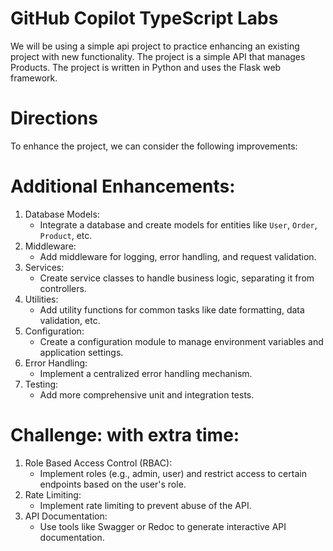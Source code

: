 # GitHub Copilot TypeScript Labs

We will be using a simple api project to practice enhancing an existing project with new functionality.  The project is a simple API that manages Products.  The project is written in Python and uses the Flask web framework.

# Directions

To enhance the project, we can consider the following improvements:

# Additional Enhancements:
1. Database Models:
    - Integrate a database and create models for entities like `User`, `Order`, `Product`, etc.
2. Middleware:
    - Add middleware for logging, error handling, and request validation.
3. Services:
    - Create service classes to handle business logic, separating it from controllers.
4. Utilities:
    - Add utility functions for common tasks like date formatting, data validation, etc.
5. Configuration:
    - Create a configuration module to manage environment variables and application settings.
6. Error Handling:
    - Implement a centralized error handling mechanism.
7. Testing:
    - Add more comprehensive unit and integration tests.

# Challenge: with extra time:
1. Role Based Access Control (RBAC):
    - Implement roles (e.g., admin, user) and restrict access to certain endpoints based on the user's role.
2. Rate Limiting:
    - Implement rate limiting to prevent abuse of the API.
3. API Documentation:
    - Use tools like Swagger or Redoc to generate interactive API documentation.


